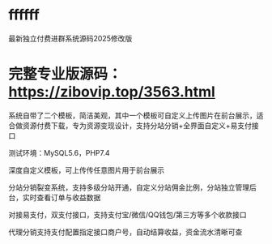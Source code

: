 # ffffff
最新独立付费进群系统源码2025修改版

# 完整专业版源码：https://zibovip.top/3563.html

系统自带了二个模板，简洁美观，其中一个模板可自定义上传图片在前台展示，适合做资源付费下载，专为资源变现设计，支持分站分销+全界面自定义+易支付接口

测试环境：MySQL5.6，PHP7.4


​深度自定义模板​​，可上传传任意图片用于前台展示

​​分站分销裂变系统​​，支持多级分站开通，自定义分站佣金比例，分站独立管理后台，实时查看订单与收益数据

​​对接易支付，双支付接口，支持支付宝/微信/QQ钱包/第三方等多个收款接口

代理分销支持支付配置指定接口商户号，自动结算收益，资金流水清晰可查
